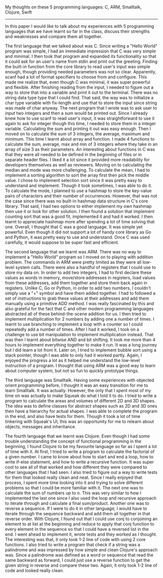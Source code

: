 My thoughts on these 5 programming languages: C, ARM, Smalltalk, Clojure, Swift

---

In this paper I would like to talk about my experiences with 5 programming languages that we have learnt so far in the class, discuss their strengths and weaknesses and compare them all together.

The first language that we talked about was C. Since writing a "Hello World" program was simple, I had an immediate impression that C was very simple and minimal. I then took that program and expanded its functionality so that it could ask for an user's name from stdin and print out the greeting. Finding the built-in function from the core library to read user's input was simple enough, though providing needed parameters was not so clear. Apparently, scanf had a lot of format specifiers to choose from and configure. This made me realize that, even though C was minimal, it was super powerful and flexible. After finishing reading from the input, I needed to figure out a way to store that into a variable and print it out to the terminal. There was no string data type type that I could find. That said, the way was to initialize a char type variable with fix-length and use that to store the input since string was made of char anyway. The next program that I wrote was to ask user to input two integers and then a sum would be printed out. Since I already knew how to use scanf to read user's input, it was straightforward to use it again to ask for integer though this time, I needed to store them in a integer variable. Calculating the sum and printing it out was easy enough. Then I moved on to calculate the sum of 3 integers, the average, maximum and minimum. This time I learnt about array and function. I made 4 functions to calculate the sum, average, max and min of 3 integers where they take in an array of size 3 as their parameters. An interesting about functions in C was that they were all needed to be defined in the beginning of files or in separate header files. I liked it a lot since it provided more readability for developers themselves as well as reviewers. Moving on to calculating the median and mode was more challenging. To calculate the mean, I had to implement a sorting algorithm to sort the array first then pick the middle value. I chose to implement selection sort since it was pretty easy to understand and implement. Though it took sometimes, I was able to do it. To calculate the mode, I planned to use a hashmap to store the key-value pairs of characters and their number of occurrences. However, that was not the case since there was no built-in hashmap data structure in C's core library. That said, I had two options to either implement my own hashmap then use it or look for other solution. I then found a solution that implement counting sort that was a good fit, implemented it and had it worked. I then learnt to appreciate hashmap more after spending a lot of time solving that one. Overall, I thought that C was a good language. It was simple yet powerful. Even though it did not support a lot of handy core library as Go and Python, it was pretty easy to use and understand. Once C was used carefully, it would suppose to be super fast and efficient.

The second language that we learnt was ARM. There was no way to implement a "Hello World" program so I moved on to playing with addition problem. The commands in ARM were pretty limited as they were all low-level system calls. There were also a handful of registers that I could use to store my data on. In order to add two integers, I had to first declare these values as words in memory, move/store addresses in registers, load values from these addresses, add them together and store them back again in registers. Unlike C, Go or Python, in order to add two numbers, I couldn't simply use a "+" symbol and have them added together. I had to followed a set of instructions to grab these values at their addresses and add them manually using a primitive ADD method. I was really fascinated by this and also grateful for the fact that C and other modern programming languages abstracted all of these behind-the-scene addition for us. I then tried to implement multiplication for 2 numbers by adding one a number of times. I learnt to use branching to implement a loop with a counter so I could repeatedly add a number of times. After I had it worked, I took on a challenge to use bit manipulation to implement multiplication instead. That was then I learnt about bitwise AND and bit shifting. It took me more than 4 hours to implement everything together to make it run. It was a long journey but I did learn a lot from it. Later on, I tried to implement bubble sort using a stack pointer, though I was able to only had it worked partly. Again, I enjoyed the progress a lot as it helped me understand the low-level instruction of a program. I thought that using ARM was a good way to learn about computer system, but not so fun to quickly prototype things.

The third language was Smalltalk. Having some experiences with objected orient programming before, I thought it was an easy transition for me to learn Smalltalk. It was actually. However, the only that I spent most of my time on was actually to make Squeak do what I told it to do. I tried to write a program to calculate the areas and volumes of different 2D and 3D shapes. The idea was to define classes for abstract shapes such as 2D and 3D ones then have a hierarchy for actual shapes. I was able to complete the program in the end, and also have tests for them. Though it took a lot of time tinkering with Squeak's UI, this was an opportunity for me to relearn about objects, messages and inheritance.

The fourth language that we learnt was Clojure. Even though I had some trouble understanding the concept of functional programming in the beginning, I found Clojure to be my favourite language so far as I spent a lot of time with it. At first, I tried to write a program to calculate the factorial of a given number. I came to know about how to start and end a loop, how to write if-else statement, and how to write a recursive function. It was super cool to see all of that worked and how different they were compared to other languages that I had seen. I also tried to figure out a way to write tests for them that looked really clean and neat. Since I really enjoyed that process, I spent more time looking into it and trying to solve different problems so that I could be more familiar with it. The next one was to calculate the sum of numbers up to n. This was very similar to how I implemented the last one since I also used the loop and recursive approach to iterate through and calculate a final sum/product. Another one was to reverse a sequence. If I were to do it in other language, I would have to iterate through the sequence backward and add them all together in that reverse order. With Clojure, I found out that I could use conj to conjoining an element to at list at the beginning and reduce to apply that conj function to every element in the sequence so that I could have a reversed list in the end. I went ahead to implement it, wrote tests and they worked as I thought. The interesting was that, it only took 1-2 line of code with using 2 core functions. I also tried to write a program that check if a string was a palindrome and was impressed by how simple and clean Clojure's approach was. Since a palindrome was defined as a word or sequence that read the same backward as forward, I could just use a reverse function to get the given string in reverse and compare these two. Again, it only took 1-2 line of code and looked really clean. 
